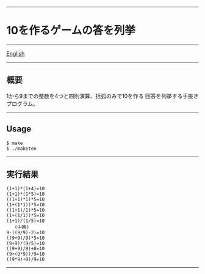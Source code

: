 ------------------------------------------------------------------------
# 10を作るゲームの答を列挙
------------------------------------------------------------------------

[English](README.md)

------------------------------------------------------------------------
## 概要

1から9までの整数を4つと四則演算、括弧のみで10を作る
回答を列挙する手抜きプログラム。

------------------------------------------------------------------------
## Usage

    $ make
    $ ./maketen
------------------------------------------------------------------------
## 実行結果

    (1+1)*(1+4)=10
    (1+1)*(1*5)=10
    ((1+1)*1)*5=10
    (1+(1*1))*5=10
    ((1+1)/1)*5=10
    (1+(1/1))*5=10
    (1+1)/(1/5)=10
       (中略)
    9-((9/9)-2)=10
    ((9+9)/9)*5=10
    (9+9)/(9/5)=10
    ((9+9)/9)+8=10
    (9+(9*9))/9=10
    ((9*9)+9)/9=10
------------------------------------------------------------------------